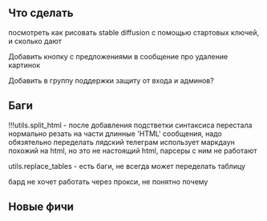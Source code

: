 ## Что сделать

посмотреть как рисовать stable diffusion с помощью стартовых ключей, и сколько дают

Добавить кнопку с предложениями в сообщение про удаление картинок

Добавить в группу поддержки защиту от входа и админов?



## Баги
!!!utils.split_html - после добавления подстветки синтаксиса перестала нормально резать на части длинные 'HTML' сообщения, надо обязятельно переделать
   лядский телеграм использует маркдаун похожий на html, но это не настоящий html, парсеры с ним не работают

utils.replace_tables - есть баги, не всегда может переделать таблицу

бард не хочет работать через прокси, не понятно почему

## Новые фичи


